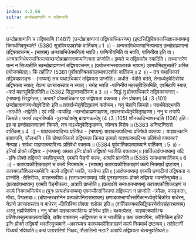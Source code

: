 ```yaml
---
index: 4.2.66
sutra: छन्दोब्राह्मणानि च तद्विषयाणि

---
```

 छन्दोब्राह्मणानि च तद्विषयाणि (1487) (छन्दोब्राह्मणानां तद्विषयाधिकरणम्) (इष्टसिद्धिविषयकजिज्ञासाभाष्यम्) किमर्थमिदमुच्यते? (5380 सूत्रविषयप्रदर्शकं वार्तिकम्॥ 1 ॥) - अन्यत्राभिधेयस्यानित्यत्वात् छन्दोब्राह्मणानां तद्विषयवचनम् - (भाष्यम्) अन्यत्राभिधेयमनित्यं भवति। पाणिनीयमिति वा भवति, पाणिनीया इति वा। अन्यत्राभिधेयस्यानित्यत्वाच्छन्दोब्राह्मणानामप्यनित्यता प्राप्नोति। इष्यते च तद्विषयतैव स्यादिति। तच्चान्तरेण यत्नं न सिध्यतीति च्छन्दोब्राह्मणानां तद्विषयवचनम्॥ (प्रयोजनान्तरावतारकं भाष्यम्) एवमर्थमिदमुच्यते? अस्ति प्रयोजनमेतत्। किं तर्हीति? (5381 पूर्वोक्तविषयसंग्रहाभावप्रदर्शकं वार्तिकम्॥ 2 ॥) - तत्र यथाधिकारं तद्विषयप्रसङ्गः - (भाष्यम्) तत्र यथाऽधिकारं तद्विषयता प्राप्नोति। अधीते -वेदेति वर्तते, तेनाध्येतृवेदित्रोरेव तद्विषयता स्यात्; येऽन्य उपचारास्तत्र न स्यात्। यथेह भवति -पाणिनीयं महत्सुविहितमिति, एवमिहापि स्यात् -कठं महत्सुविहितमिति॥ (5382 सिद्धान्तवार्तिकम्॥ 3 ॥) - सिद्धं तु प्रोक्ताधिकारे तद्विषयवचनात् - (भाष्यम्) सिद्धमेतत्। कथम्? प्रोक्ताधिकार एव तद्विषयता वक्तव्या। तेन प्रोक्तम् (4।3।101) छन्दोब्राह्मणान्यध्येतृवेदित्रोः इति॥ तत्तर्ह्यध्येतृवेदितृग्रहणं कर्तव्यम्। ननु चेहापि क्रियते। परार्थमेतद्भवति -तदधीते -तद्वेदेति। एवं तर्हि -यावदिह -च्छन्दोब्राह्मणग्रहणम्, तावत्तत्राध्येतृवेदितृग्रहणम्। ननु च तत्रापि क्रियते। परार्थं तद्भविष्यति -पुराणप्रोक्तेषु ब्राह्मणकल्पेषु (4।3।105) शौनकादिभ्यश्छन्दसि (106) इति। इह वा छन्दोब्राह्मणग्रहणं क्रियते, तत्र वाऽध्येतृवेदितृग्रहणम्, कोन्वत्र विशेषः॥ (5383 अनिष्टनिरासे वार्तिकम्॥ 4 ॥) - याज्ञवल्क्यादिभ्यः प्रतिषेधः - (भाष्यम्) याज्ञवल्क्यादिभ्यः प्रतिषेधो वक्तव्यः। याज्ञवल्कानि ब्राह्मणानि, सौलभानि। किं प्रोक्ताधिकारे तद्विषयता क्रियत इत्यतो याज्ञवल्क्यादिभ्यः प्रतिषेधो वक्तव्यः? नेत्याह। सर्वथा याज्ञवल्क्यादिभ्यः प्रतिषेधो वक्तव्यः॥ (5384 पूर्ववार्तिकप्रत्याख्याने वार्तिकम्॥ 5 ॥) - इनिर्वा प्रोक्ते तद्विषयः - (भाष्यम्) अथवा इनिः प्रोक्ते तद्विषयो भवतीति वक्तव्यम्॥ (वार्तिकाक्षेपभाष्यम्) यदि -इनिः प्रोक्ते तद्विषयो भवतीत्युच्यते, एवमपि पैङ्गी कल्पः, अत्रापि प्राप्नोति॥ (5385 समाधानवार्तिकम्॥ 6 ॥) - काश्यपकौशिकग्रहणं च कल्पे नियमार्थम् - (भाष्यम्) काश्यपकौशिकग्रहणं कल्पे नियमार्थं द्रष्टव्यम्। काश्यपकौशिकाभ्यामेवेनिः कल्पे तद्विषयो भवति, नान्येभ्य इति॥ (आक्षेपभाष्यम्) एवमपि छणादीनां तद्विषयता न प्राप्नोति -तैत्तिरीयाः, वारतन्तवीयाः॥ (समाधानभाष्यम्) यदि पुनश्छणादयः प्रोक्ते तद्विषया भवन्तीत्युच्येत॥ (प्रत्याक्षेपभाष्यम्) एवमपि पैङ्गीकल्पः, अत्रापि प्राप्नोति॥ (प्रत्याक्षेपे समाधानभाष्यम्) काश्यपकौशिकग्रहणं च कल्पे नियमार्थमित्येव॥ (पुनः प्रत्याक्षेपभाष्यम्) एवमप्यौत्सर्गिकाणां तद्विषयता न प्राप्नोति -क्रौडाः, काङ्कताः, मौदाः, पैप्पलादाः॥ (दोषान्तरदर्शनेन प्रत्याक्षेपनिरासभाष्यम्) छणादयश्चाप्यौत्सर्गिकानध्येतृवेदित्रोरेव बाधेरन्, येऽन्ये उपचारास्तत्र न बाधेरन् -तित्तिरिणा प्रोक्ताः श्लोका इति॥ (वार्तिकान्यथासिद्धिकरणेनोपसंहारभाष्यम्) अस्तु तर्ह्यविशेषेण। ननु चोक्तं याज्ञवल्क्यादिभ्यः प्रतिषेध इति। वक्ष्यत्येतत् -याज्ञवल्क्यादिभ्यः प्रतिषेधस्तुल्यकालत्वादिति, तत्रैव वक्तव्यम् -तद्विषयता च न भवतीति॥ कथं काश्यपिनः, कौशिकिन इति? इनिः प्रोक्ते तद्विषयौ भवतीत्युच्यमाने -अवश्यमत्र काश्यपकौशिकग्रहणं कल्पे नियमार्थं द्रष्टव्यम्। तदेवेदानीं विध्यर्थं भविष्यति॥ कथं पाराशरिणो भिक्षवः, शैलालिनो नटाः? अत्रापि तद्विषयता चेत्यनुवर्तिष्यते॥ 